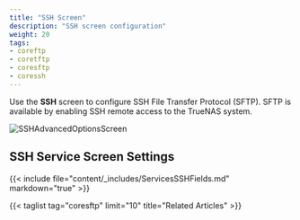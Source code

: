 ```yaml
---
title: "SSH Screen"
description: "SSH screen configuration"
weight: 20
tags:
- coreftp
- coretftp
- coresftp
- coressh
---
```



Use the **SSH** screen to configure SSH File Transfer Protocol (SFTP). SFTP is available by enabling SSH remote access to the TrueNAS system.

![SSHAdvancedOptionsScreen](/images/CORE/13.0/SSHAdvancedOptionsScreen.png "SSH Service Options")

## SSH Service Screen Settings

{{< include file="content/_includes/ServicesSSHFields.md" markdown="true" >}}

{{< taglist tag="coresftp" limit="10" title="Related Articles" >}}

